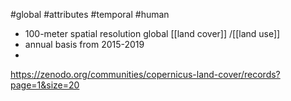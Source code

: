 #global #attributes #temporal #human

- 100-meter spatial resolution global [[land cover]] /[[land use]]
- annual basis from 2015-2019
- 
https://zenodo.org/communities/copernicus-land-cover/records?page=1&size=20